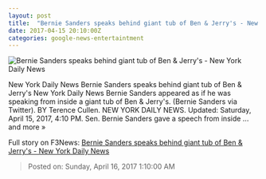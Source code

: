 ```yaml
---
layout: post
title:  "Bernie Sanders speaks behind giant tub of Ben & Jerry's - New York Daily News"
date: 2017-04-15 20:10:00Z
categories: google-news-entertaintment
---
```


![Bernie Sanders speaks behind giant tub of Ben & Jerry's - New York Daily News](http://assets.nydailynews.com/polopoly_fs/1.3059191.1492286131!/img/httpImage/image.jpg_gen/derivatives/landscape_1200/bernie16n-1-web.jpg)

New York Daily News Bernie Sanders speaks behind giant tub of Ben & Jerry's New York Daily News Bernie Sanders appeared as if he was speaking from inside a giant tub of Ben & Jerry's. (Bernie Sanders via Twitter). BY Terence Cullen. NEW YORK DAILY NEWS. Updated: Saturday, April 15, 2017, 4:10 PM. Sen. Bernie Sanders gave a speech from inside ... and more »


Full story on F3News: [Bernie Sanders speaks behind giant tub of Ben & Jerry's - New York Daily News](http://www.f3nws.com/n/PZZsrB)

> Posted on: Sunday, April 16, 2017 1:10:00 AM
